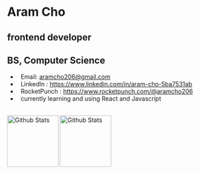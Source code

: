 # Aram Cho
## frontend developer
## BS, Computer Science

* &nbsp; Email: aramcho206@gmail.com
* &nbsp; LinkedIn : https://www.linkedin.com/in/aram-cho-5ba7531ab
* &nbsp; RocketPunch : https://www.rocketpunch.com/@aramcho206
* &nbsp; currently learning and using React and Javascript
<br>

<div>
  <img height="120" align="left" alt="Github Stats" src="https://github-readme-stats.vercel.app/api?username=aramcho206">
</div>
<div>
  <img height="120" align="left" alt="Github Stats" src="https://github-readme-stats.vercel.app/api/top-langs/?username=aramcho206">
</div>


